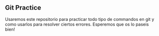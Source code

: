## Git Practice

Usaremos este repositorio para practicar todo tipo de commandos en git y como usarlos para resolver ciertos errores.
Esperemos que os lo paseis bien!
